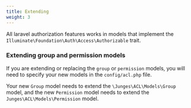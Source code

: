 ```yaml
---
title: Extending
weight: 3
---
```


All laravel authorization features works in models that implement the `Illuminate\Foundation\Auth\Access\Authorizable` trait.

### Extending group and permission models

If you are extending or replacing the `group` or `permission` models, you will need to specify your new models in the `config/acl.php` file.

Your new `Group` model needs to extend the `\Junges\ACL\Models\Group` model, and the new `Permission` model needs to extend the `Junges\ACL\Models\Permission` model.

